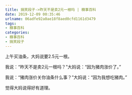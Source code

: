 ```yaml
---
title: 搞笑段子->昨天不是卖2元一根吗 | 糗事百科
date: 2019-12-09 00:35:46
urlname: 06adfe92a0ae18f8aed0cfd1161d3479
tags: 
- 糗事百科
categories:
- 糗事百科
- 搞笑段子
---
```

上午买油条，大妈说要2.5元一根。

我说：“昨天不是卖2元一根吗？”大妈说：“因为猪肉涨价了。”

我说：“猪肉涨价关你油条什么事？”大妈说：“因为我想吃猪肉。”

觉得大妈说得好有道理。


